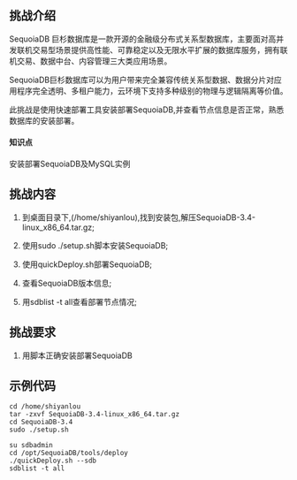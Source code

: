 ## 挑战介绍

SequoiaDB 巨杉数据库是一款开源的金融级分布式关系型数据库，主要面对高并发联机交易型场景提供高性能、可靠稳定以及无限水平扩展的数据库服务，拥有联机交易、数据中台、内容管理三大类应用场景。

SequoiaDB巨杉数据库可以为用户带来完全兼容传统关系型数据、数据分片对应用程序完全透明、多租户能力，云环境下支持多种级别的物理与逻辑隔离等价值。

此挑战是使用快速部署工具安装部署SequoiaDB,并查看节点信息是否正常，熟悉数据库的安装部署。

#### 知识点

安装部署SequoiaDB及MySQL实例

## 挑战内容

1) 到桌面目录下,(/home/shiyanlou),找到安装包,解压SequoiaDB-3.4-linux_x86_64.tar.gz;

2) 使用sudo ./setup.sh脚本安装SequoiaDB;

2) 使用quickDeploy.sh部署SequoiaDB;

3) 查看SequoiaDB版本信息;

4) 用sdblist -t all查看部署节点情况;

## 挑战要求

1) 用脚本正确安装部署SequoiaDB

## 示例代码
```
cd /home/shiyanlou
tar -zxvf SequoiaDB-3.4-linux_x86_64.tar.gz
cd SequoiaDB-3.4
sudo ./setup.sh

su sdbadmin
cd /opt/SequoiaDB/tools/deploy
./quickDeploy.sh --sdb
sdblist -t all

```


